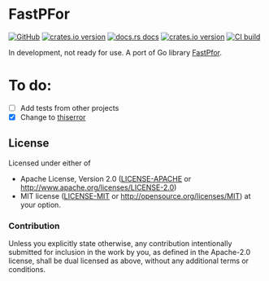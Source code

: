 # FastPFor

[![GitHub](https://img.shields.io/badge/github-fastpfor-8da0cb?logo=github)](https://github.com/jjcfrancisco/fastpfor)
[![crates.io version](https://img.shields.io/crates/v/fastpfor.svg)](https://crates.io/crates/fastpfor)
[![docs.rs docs](https://docs.rs/fastpfor/badge.svg)](https://docs.rs/fastpfor)
[![crates.io version](https://img.shields.io/crates/l/fastpfor.svg)](https://github.com/jjcfrancisco/fastpfor/blob/main/LICENSE-APACHE)
[![CI build](https://github.com/jjcfrancisco/fastpfor/actions/workflows/ci.yml/badge.svg)](https://github.com/jjcfrancisco/fastpfor/actions)

In development, not ready for use. A port of Go library [FastPfor](https://github.com/zentures/encoding).

# To do:
- [ ] Add tests from other projects
- [x] Change to [thiserror](https://crates.io/crates/thiserror)

## License

Licensed under either of

* Apache License, Version 2.0 ([LICENSE-APACHE](LICENSE-APACHE) or <http://www.apache.org/licenses/LICENSE-2.0>)
* MIT license ([LICENSE-MIT](LICENSE-MIT) or <http://opensource.org/licenses/MIT>)
  at your option.

### Contribution

Unless you explicitly state otherwise, any contribution intentionally
submitted for inclusion in the work by you, as defined in the
Apache-2.0 license, shall be dual licensed as above, without any
additional terms or conditions.
